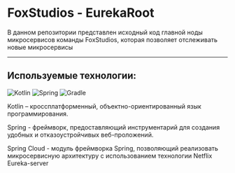 # FoxStudios - EurekaRoot
В данном репозитории представлен исходный код главной ноды микросервисов команды FoxStudios, которая позволяет отслеживать новые микросервисы  

---

## Используемые технологии:
![Kotlin](https://img.shields.io/badge/kotlin-%237F52FF.svg?style=for-the-badge&logo=kotlin&logoColor=white)
![Spring](https://img.shields.io/badge/spring_cloud-%236DB33F.svg?style=for-the-badge&logo=spring&logoColor=white)
![Gradle](https://img.shields.io/badge/Gradle-white.svg?style=for-the-badge&logo=gradle&logoColor=darkblue)

Kotlin – кроссплатформенный, объектно-ориентированный язык программирования.

Spring - фреймворк, предоставляющий инструментарий для создания удобных и отказоустройчивых веб-проложений.

Spring Cloud - модуль фреймворка Spring, позволяющий реализовать микросервисную архитектуру с использованием технологии Netflix Eureka-server
